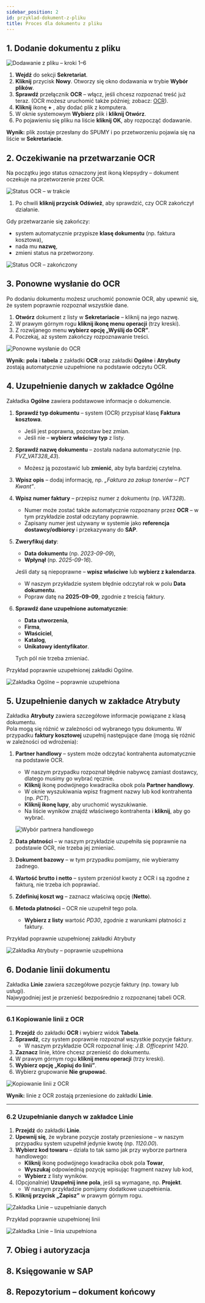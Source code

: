 ```yaml
---
sidebar_position: 2
id: przyklad-dokument-z-pliku
title: Proces dla dokumentu z pliku
---
```


## 1. Dodanie dokumentu z pliku

![Dodawanie z pliku – kroki 1–6](/img/przyklad1.png)

1. **Wejdź** do sekcji **Sekretariat**.
2. **Kliknij** przycisk **Nowy**. Otworzy się okno dodawania w trybie **Wybór plików**.
3. **Sprawdź** przełącznik **OCR** – włącz, jeśli chcesz rozpoznać treść już teraz. (OCR możesz uruchomić także później; zobacz: [OCR](../przetwarzanie-pojedynczego-dokumentu/OCR.md)).
4. **Kliknij** ikonę **+** , aby dodać plik z komputera.
5. W oknie systemowym **Wybierz** plik i **kliknij Otwórz**.
6. Po pojawieniu się pliku na liście **kliknij OK**, aby rozpocząć dodawanie.

**Wynik:** plik zostaje przesłany do SPUMY i po przetworzeniu pojawia się na liście w **Sekretariacie**.

## 2. Oczekiwanie na przetwarzanie OCR  
 
Na początku jego status oznaczony jest ikoną klepsydry – dokument oczekuje na przetworzenie przez OCR.  

![Status OCR – w trakcie](/img/przyklad2.png)  

1. Po chwili **kliknij przycisk Odśwież**, aby sprawdzić, czy OCR zakończył działanie.  

Gdy przetwarzanie się zakończy:  
- system automatycznie przypisze **klasę dokumentu** (np. faktura kosztowa),  
- nada mu **nazwę**,  
- zmieni status na przetworzony.  

![Status OCR – zakończony](/img/przyklad3.png)  


## 3. Ponowne wysłanie do OCR  

Po dodaniu dokumentu możesz uruchomić ponownie OCR, aby upewnić się, że system poprawnie rozpoznał wszystkie dane.  

1. **Otwórz** dokument z listy w **Sekretariacie** – kliknij na jego nazwę.  
2. W prawym górnym rogu **kliknij ikonę menu operacji** (trzy kreski).  
3. Z rozwijanego menu **wybierz opcję „Wyślij do OCR”**.  
4. Poczekaj, aż system zakończy rozpoznawanie treści.  

![Ponowne wysłanie do OCR](/img/przyklad6.png)  

**Wynik:** **pola** i **tabela** z zakładki **OCR** oraz zakładki **Ogólne** i **Atrybuty** zostają automatycznie uzupełnione na podstawie odczytu OCR.  


## 4. Uzupełnienie danych w zakładce **Ogólne**

Zakładka **Ogólne** zawiera podstawowe informacje o dokumencie.  

1. **Sprawdź typ dokumentu** – system (OCR) przypisał klasę **Faktura kosztowa**.  
   - Jeśli jest poprawna, pozostaw bez zmian.  
   - Jeśli nie – **wybierz właściwy typ** z listy.  

2. **Sprawdź nazwę dokumentu** – została nadana automatycznie (np. *FVZ_VAT328_43*).  
   - Możesz ją pozostawić lub **zmienić**, aby była bardziej czytelna.  

3. **Wpisz opis** – dodaj informację, np. *„Faktura za zakup tonerów – PCT Kwant”*.  

4. **Wpisz numer faktury** – przepisz numer z dokumentu (np. *VAT328*).  
   - Numer może zostać także automatycznie rozpoznany przez **OCR** – w tym przykładzie został odczytany poprawnie.  
   - Zapisany numer jest używany w systemie jako **referencja dostawcy/odbiorcy** i przekazywany do **SAP**.  

5. **Zweryfikuj daty**:  
   - **Data dokumentu** (np. *2023-09-09*),  
   - **Wpłynął** (np. *2025-09-16*).  

   Jeśli daty są niepoprawne – **wpisz właściwe** lub **wybierz z kalendarza**.  
   - W naszym przykładzie system błędnie odczytał rok w polu **Data dokumentu**.  
   - Popraw datę na **2025-09-09**, zgodnie z treścią faktury.  

6. **Sprawdź dane uzupełnione automatycznie**:  
   - **Data utworzenia**,  
   - **Firma**,  
   - **Właściciel**,  
   - **Katalog**,  
   - **Unikatowy identyfikator**.  

   Tych pól nie trzeba zmieniać.  

Przykład poprawnie uzupełnionej zakładki Ogólne.

![Zakładka Ogólne – poprawnie uzupełniona](/img/przyklad7.png)

## 5. Uzupełnienie danych w zakładce Atrybuty

Zakładka **Atrybuty** zawiera szczegółowe informacje powiązane z klasą dokumentu.  
Pola mogą się różnić w zależności od wybranego typu dokumentu. W przypadku **faktury kosztowej** uzupełnij następujące dane (mogą się różnić w zależności od wdrożenia):  

1. **Partner handlowy** – system może odczytać kontrahenta automatycznie na podstawie OCR.  
   - W naszym przypadku rozpoznał błędnie nabywcę zamiast dostawcy, dlatego musimy go wybrać ręcznie.  
   - **Kliknij** ikonę podwójnego kwadracika obok pola **Partner handlowy**.  
   - W oknie wyszukiwania wpisz fragment nazwy lub kod kontrahenta (np. *PCT*).  
   - **Kliknij ikonę lupy**, aby uruchomić wyszukiwanie.  
   - Na liście wyników znajdź właściwego kontrahenta i **kliknij**, aby go wybrać. 

    ![Wybór partnera handlowego](/img/przyklad8.png)

3. **Data płatności** – w naszym przykładzie uzupełniła się poprawnie na podstawie OCR, nie trzeba jej zmieniać.  

4. **Dokument bazowy** – w tym przypadku pomijamy, nie wybieramy żadnego.  

5. **Wartość brutto i netto** – system przeniósł kwoty z OCR i są zgodne z fakturą, nie trzeba ich poprawiać.  

6. **Zdefiniuj koszt wg** – zaznacz właściwą opcję (**Netto**).  

7. **Metoda płatności** – OCR nie uzupełnił tego pola.  
   - **Wybierz z listy** wartość *PD30*, zgodnie z warunkami płatności z faktury.  

Przykład poprawnie uzupełnionej zakładki Atrybuty

![Zakładka Atrybuty – poprawnie uzupełniona](/img/przyklad9.png)

## 6. Dodanie linii dokumentu
Zakładka **Linie** zawiera szczegółowe pozycje faktury (np. towary lub usługi).  
Najwygodniej jest je przenieść bezpośrednio z rozpoznanej tabeli OCR.  

---

### 6.1 Kopiowanie linii z OCR

1. **Przejdź** do zakładki **OCR** i wybierz widok **Tabela**.  
2. **Sprawdź**, czy system poprawnie rozpoznał wszystkie pozycje faktury.  
   - W naszym przykładzie OCR rozpoznał linię: *J.B. Officeprint 1420*.  
3. **Zaznacz** linie, które chcesz przenieść do dokumentu.  
4. W prawym górnym rogu **kliknij menu operacji** (trzy kreski).  
5. **Wybierz opcję „Kopiuj do linii”**.
6. Wybierz grupowanie **Nie grupować**.

![Kopiowanie linii z OCR](/img/przyklad10.png)

**Wynik:** linie z OCR zostają przeniesione do zakładki **Linie**.  

---

### 6.2 Uzupełnianie danych w zakładce Linie

1. **Przejdź** do zakładki **Linie**.  
2. **Upewnij się**, że wybrane pozycje zostały przeniesione – w naszym przypadku system uzupełnił jedynie kwotę (np. *1120.00*).  
3. **Wybierz kod towaru** – działa to tak samo jak przy wyborze partnera handlowego:  
   - **Kliknij** ikonę podwójnego kwadracika obok pola **Towar**,  
   - **Wyszukaj** odpowiednią pozycję wpisując fragment nazwy lub kod,  
   - **Wybierz** z listy wyników.  
4. (Opcjonalnie) **Uzupełnij inne pola**, jeśli są wymagane, np. **Projekt**.  
   - W naszym przykładzie pomijamy dodatkowe uzupełnienia.  
5. **Kliknij przycisk „Zapisz”** w prawym górnym rogu.  

![Zakładka Linie – uzupełnianie danych](/img/przyklad11.png)

Przykład poprawnie uzupełnionej linii

![Zakładka Linie – linia uzupełniona](/img/przyklad12.png)

## 7. Obieg i autoryzacja

## 8. Księgowanie w SAP

## 8. Repozytorium – dokument końcowy
